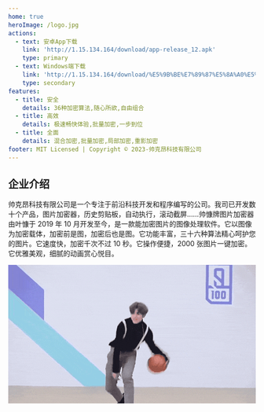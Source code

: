 ```yaml
---
home: true
heroImage: /logo.jpg
actions:
  - text: 安卓App下载
    link: 'http://1.15.134.164/download/app-release_12.apk'
    type: primary
  - text: Windows端下载
    link: 'http://1.15.134.164/download/%E5%9B%BE%E7%89%87%E5%8A%A0%E5%AF%86%E5%99%A8.exe'
    type: secondary
features:
  - title: 安全
    details: 36种加密算法,随心所欲,自由组合
  - title: 高效
    details: 极速畅快体验,批量加密,一步到位
  - title: 全面
    details: 混合加密,批量加密,局部加密,重影加密
footer: MIT Licensed | Copyright © 2023-帅克昂科技有限公司
---
```


## 企业介绍

帅克昂科技有限公司是一个专注于前沿科技开发和程序编写的公司。我司已开发数十个产品，图片加密器，历史剪贴板，自动执行，滚动截屏……帅慷牌图片加密器由叶慷于 2019 年 10 月开发至今，是一款能加密图片的图像处理软件。它以图像为加密载体，加密前是图，加密后也是图。它功能丰富，三十六种算法精心呵护您的图片。它速度快，加密千次不过 10 秒。它操作便捷，2000 张图片一键加密。它优雅美观，细腻的动画赏心悦目。

<img src="./assets/cxk.gif" />

